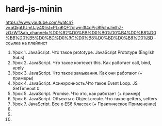 # hard-js-minin

https://www.youtube.com/watch?v=aQkgUUmUJy4&list=PLqKQF2ojwm3l4oPjsB9chrJmlhZ-zOzWT&ab_channel=%D0%92%D0%BB%D0%B0%D0%B4%D0%B8%D0%BB%D0%B5%D0%BD%D0%9C%D0%B8%D0%BD%D0%B8%D0%BD - ссылка на плейлист

1. Урок 1. JavaScript. Что такое prototype. JavaScript Prototype (English Subs)
2. Урок 2. JavaScript. Что такое контекст this. Как работает call, bind, apply
3. Урок 3. JavaScript. Что такое замыкания. Как они работают (+ примеры)
4. Урок 4. JavaScript. Асинхронность.Что такое Event Loop. JS SetTimeout 0
5. Урок 5. JavaScript. Promise. Что это, как работает (+ пример)
6. Урок 6. JavaScript. Объекты с Object.create. Что такое getters, setters
7. Урок 7. JavaScript. Все о ES6 Классах (+ Практическое Применение)
8. 
9. 
10. 